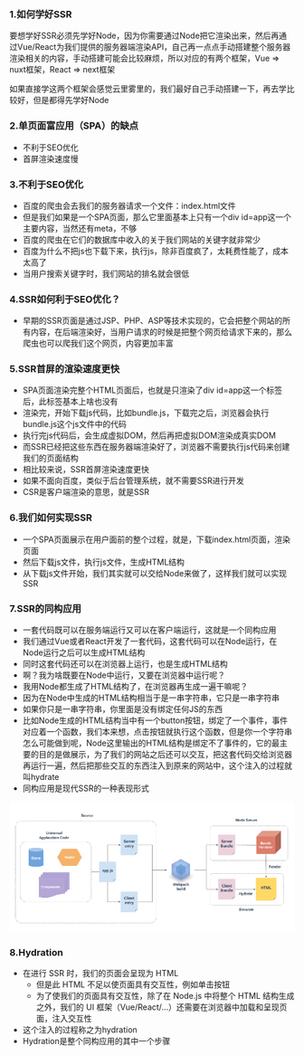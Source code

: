 ### 1.如何学好SSR

要想学好SSR必须先学好Node，因为你需要通过Node把它渲染出来，然后再通过Vue/React为我们提供的服务器端渲染API，自己再一点点手动搭建整个服务器渲染相关的内容，手动搭建可能会比较麻烦，所以对应的有两个框架，Vue => nuxt框架，React => next框架

如果直接学这两个框架会感觉云里雾里的，我们最好自己手动搭建一下，再去学比较好，但是都得先学好Node

### 2.单页面富应用（SPA）的缺点

- 不利于SEO优化
- 首屏渲染速度慢

### 3.不利于SEO优化

- 百度的爬虫会去我们的服务器请求一个文件：index.html文件
- 但是我们如果是一个SPA页面，那么它里面基本上只有一个div id=app这一个主要内容，当然还有meta，不够
- 百度的爬虫在它们的数据库中收入的关于我们网站的关键字就非常少
- 百度为什么不把js也下载下来，执行js，除非百度疯了，太耗费性能了，成本太高了
- 当用户搜索关键字时，我们网站的排名就会很低

### 4.SSR如何利于SEO优化？

- 早期的SSR页面是通过JSP、PHP、ASP等技术实现的，它会把整个网站的所有内容，在后端渲染好，当用户请求的时候是把整个网页给请求下来的，那么爬虫也可以爬我们这个网页，内容更加丰富

### 5.SSR首屏的渲染速度更快

- SPA页面渲染完整个HTML页面后，也就是只渲染了div id=app这一个标签后，此标签基本上啥也没有
- 渲染完，开始下载js代码，比如bundle.js，下载完之后，浏览器会执行bundle.js这个js文件中的代码
- 执行完js代码后，会生成虚拟DOM，然后再把虚拟DOM渲染成真实DOM
- 而SSR已经把这些东西在服务器端渲染好了，浏览器不需要执行js代码来创建我们的页面结构
- 相比较来说，SSR首屏渲染速度更快
- 如果不面向百度，类似于后台管理系统，就不需要SSR进行开发
- CSR是客户端渲染的意思，就是SSR

### 6.我们如何实现SSR

- 一个SPA页面展示在用户面前的整个过程，就是，下载index.html页面，渲染页面
- 然后下载js文件，执行js文件，生成HTML结构
- 从下载js文件开始，我们其实就可以交给Node来做了，这样我们就可以实现SSR

### 7.SSR的同构应用

- 一套代码既可以在服务端运行又可以在客户端运行，这就是一个同构应用
- 我们通过Vue或者React开发了一套代码，这套代码可以在Node运行，在Node运行之后可以生成HTML结构
- 同时这套代码还可以在浏览器上运行，也是生成HTML结构
- 啊？我为啥既要在Node中运行，又要在浏览器中运行呢？
- 我用Node都生成了HTML结构了，在浏览器再生成一遍干嘛呢？
- 因为在Node中生成的HTML结构相当于是一串字符串，它只是一串字符串
- 如果你只是一串字符串，你里面是没有绑定任何JS的东西
- 比如Node生成的HTML结构当中有一个button按钮，绑定了一个事件，事件对应着一个函数，我们本来想，点击按钮就执行这个函数，但是你一个字符串怎么可能做到呢，Node这里输出的HTML结构是绑定不了事件的，它的最主要的目的是做展示，为了我们的网站之后还可以交互，把这套代码交给浏览器再运行一遍，然后把那些交互的东西注入到原来的网站中，这个注入的过程就叫hydrate
- 同构应用是现代SSR的一种表现形式

<img src="images/image-20220915101301862.png" alt="image-20220915101301862" style="zoom:67%;" />

### 8.Hydration

- 在进行 SSR 时，我们的页面会呈现为 HTML
  - 但是此 HTML 不足以使页面具有交互性，例如单击按钮
  - 为了使我们的页面具有交互性，除了在 Node.js 中将整个 HTML 结构生成之外，我们的 UI 框架（Vue/React/...）还需要在浏览器中加载和呈现页面，注入交互性
- 这个注入的过程称之为hydration
- Hydration是整个同构应用的其中一个步骤